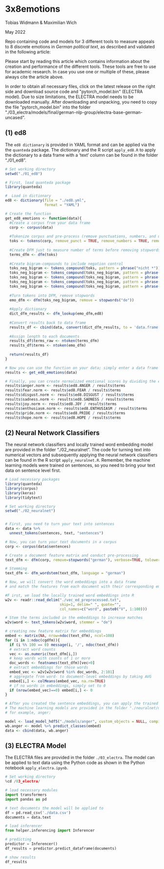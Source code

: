 3x8emotions
================
Tobias Widmann & Maximilian Wich

May 2022

Repo containing code and models for 3 different tools to measure appeals
to 8 discrete emotions in *German political text*, as described and
validated in the following article:

Please start by reading this article which contains information about
the creation and performance of the different tools. These tools are
free to use for academic research. In case you use one or multiple of
these, please always cite the article above.

In order to obtain all necessary files, click on the latest release on the right side
and download source code and "pytorch_model.bin" (ELECTRA model). Due to size limitations, the ELECTRA model needs 
to be downloaded manually. After downloading and unpacking, you need to copy the file "pytorch_model.bin" into the folder "./03_electra/models/final/german-nlp-group/electra-base-german-uncased". 

## (1) ed8

The `ed8 dictionary` is provided in YAML format and can be applied via
the the `quanteda` package. The dictionary and the R script `apply_ed8.R` to apply the
dictionary to a data frame with a ‘text’ column can be found in the
folder “./01_ed8”.

``` r
# Set working directory
setwd("./01_ed8")

# First, load quanteda package
library(quanteda)

#  Load in dictionary
ed8 <- dictionary(file = "./ed8.yml",
                  format = "YAML")

# Create the function
get_ed8_emotions <- function(data){
  #Create a corpus from your data frame
  corp <- corpus(data)
  
  #Tokenize corpus and pre-process (remove punctuations, numbers, and urls)
  toks <- tokens(corp, remove_punct = TRUE, remove_numbers = TRUE, remove_url = TRUE)
  
  #Create DFM just to measure number of terms before removing stopwords
  terms_dfm <- dfm(toks)
  
  #Create bigram-compounds to include negation control
  toks_neg_bigram <- tokens_compound(toks, pattern = phrase("nicht *"))
  toks_neg_bigram <- tokens_compound(toks_neg_bigram, pattern = phrase("nichts *"))
  toks_neg_bigram <- tokens_compound(toks_neg_bigram, pattern = phrase("kein *"))
  toks_neg_bigram <- tokens_compound(toks_neg_bigram, pattern = phrase("keine *"))
  toks_neg_bigram <- tokens_compound(toks_neg_bigram, pattern = phrase("keinen *"))
  
  #Turn tokens into DFM, remove stopwords
  emo_dfm <- dfm(toks_neg_bigram, remove = stopwords("de"))
  
  #Apply dictionary
  dict_dfm_results <- dfm_lookup(emo_dfm,ed8)
  
  #Convert results back to data frame
  results_df <- cbind(data, convert(dict_dfm_results, to = 'data.frame'))
  
  #Assign length to each documents
  results_df$terms_raw <- ntoken(terms_dfm)
  results_df$terms <- ntoken(emo_dfm)
  
  return(results_df)
}

# Now you can use the function on your data; simply enter a data frame with a column called "text" including the text data
results <- get_ed8_emotions(data)

# Finally, you can create normalized emotional scores by dividing the ed8-scores by document length
results$anger.norm <- results$ed8.ANGER / results$terms
results$fear.norm <- results$ed8.FEAR / results$terms
results$disgust.norm <- results$ed8.DISGUST / results$terms
results$sadness.norm <- results$ed8.SADNESS / results$terms
results$joy.norm <- results$ed8.JOY / results$terms
results$enthusiasm.norm <- results$ed8.ENTHUSIASM / results$terms
results$pride.norm <- results$ed8.PRIDE / results$terms
results$hope.norm <- results$ed8.HOPE / results$terms
```

## (2) Neural Network Classifiers

The neural network classifiers and locally trained word embedding model
are provided in the folder “./02_neuralnet”. The code for turning text into
numerical vectors and subsequently applying the neural network
classifiers can be found in the R script `apply_neuralnet.R`. Remember, the machine learning models were trained on sentences, so you need to bring your text data on sentence level first.

``` r
# Load necessary packages
library(quanteda)
library(corpus)
library(keras)
library(tidytext)

# Set working directory
setwd("./02_neuralnet")


# First, you need to turn your text into sentences
data <- data %>% 
  unnest_tokens(sentences, text, "sentences")

# Now, you can turn your text documents in a corpus
corp <- corpus(data$sentences)

# Create a document feature matrix and conduct pre-processing
text_dfm <- dfm(corp, remove=stopwords("german"), verbose=TRUE, tolower = TRUE)

# Stemming
text_dfm <- dfm_wordstem(text_dfm, language = "german")

# Now, we will convert the word embeddings into a data frame 
# and match the features from each document with their corresponding embeddings

#F irst, we load the locally trained word embeddings into R
w2v <- readr::read_delim("./vec_ed_preprocessed.txt", 
                         skip=1, delim=" ", quote="",
                         col_names=c("word", paste0("V", 1:100)))

# Stem the terms included in the embeddings to increase matches
w2v$word <- text_tokens(w2v$word, stemmer = "de")

# creating new feature matrix for embeddings
embed <- matrix(NA, nrow=ndoc(text_dfm), ncol=100)
for (i in 1:ndoc(cgdfm)){
  if (i %% 100 == 0) message(i, '/', ndoc(text_dfm))
  # extract word counts
  vec <- as.numeric(text_dfm[i,])
  # keep words with counts of 1 or more
  doc_words <- featnames(text_dfm)[vec>0]
  # extract embeddings for those words
  embed_vec <- w2v[w2v$word %in% doc_words, 2:101]
  # aggregate from word- to document-level embeddings by taking AVG
  embed[i,] <- colMeans(embed_vec, na.rm=TRUE)
  # if no words in embeddings, simply set to 0
  if (nrow(embed_vec)==0) embed[i,] <- 0
}

# After you created the sentence embeddings, you can apply the trained machine learning models for each emotion
# The machine learning models are provided in the folder "./neuralnet/models"
# for example, anger:

model <- load_model_hdf5("./models/anger", custom_objects = NULL, compile = TRUE)
wb.anger <- model %>% predict_classes(embed)
data <- cbind(data, wb.anger)
```

## (3) ELECTRA Model

The ELECTRA files are provided in the folder `./03_electra`. The model can
be applied to text data using the Python code as shown in the Python notebook
`apply_electra.ipynb`.

``` python
# Set working directory
%cd /03_electra/
```

``` python
# load necessary modules
import transformers
import pandas as pd
```

``` python
# text documents the model will be applied to
df = pd.read_csv('./data.csv')
documents = data.text
```

``` python
# load inferencer
from helper.inferencing import Inferencer
```

``` python
# predicting
predictor = Inferencer()
df_results = predictor.predict_dataframe(documents)
```

``` python
# show results
df_results
```

